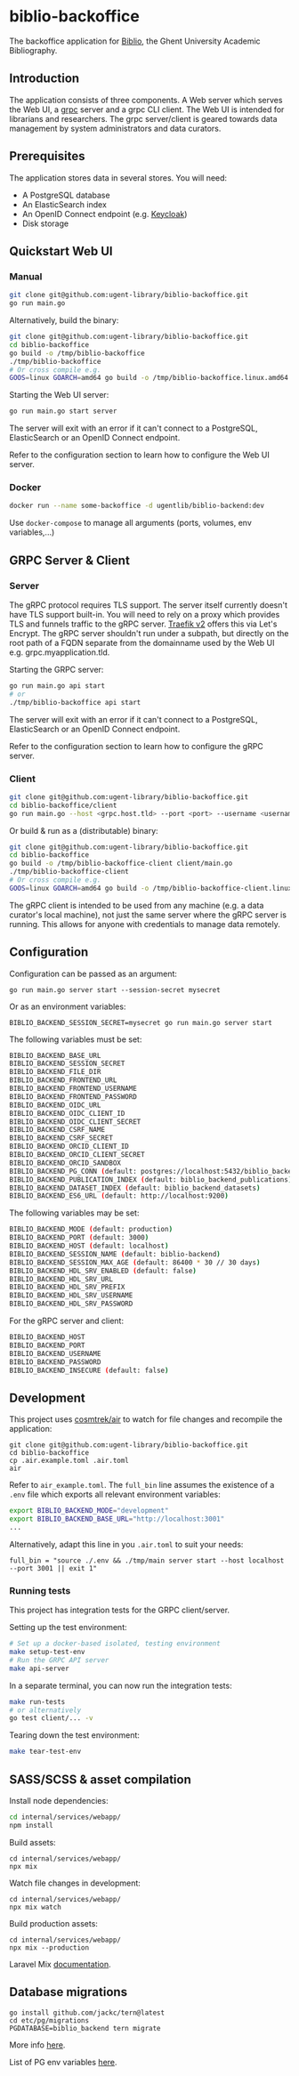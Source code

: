 # biblio-backoffice

The backoffice application for [Biblio](https://biblio.ugent.be), the Ghent University
Academic Bibliography.

## Introduction

The application consists of three components. A Web server which serves the Web UI, a
[grpc](https://grpc.io/) server and a grpc CLI client. The Web UI is intended for
librarians and researchers. The grpc server/client is geared towards data management
by system administrators and data curators.

## Prerequisites

The application stores data in several stores. You will need:

* A PostgreSQL database
* An ElasticSearch index
* An OpenID Connect endpoint (e.g. [Keycloak](https://www.keycloak.org/))
* Disk storage

## Quickstart Web UI

### Manual

```bash
git clone git@github.com:ugent-library/biblio-backoffice.git
go run main.go
```

Alternatively, build the binary:

```bash
git clone git@github.com:ugent-library/biblio-backoffice.git
cd biblio-backoffice
go build -o /tmp/biblio-backoffice
./tmp/biblio-backoffice
# Or cross compile e.g.
GOOS=linux GOARCH=amd64 go build -o /tmp/biblio-backoffice.linux.amd64
```

Starting the Web UI server:

```bash
go run main.go start server
```

The server will exit with an error if it can't connect to a PostgreSQL,
ElasticSearch or an OpenID Connect endpoint.

Refer to the configuration section to learn how to configure the Web UI
server.

### Docker

```bash
docker run --name some-backoffice -d ugentlib/biblio-backend:dev
```

Use `docker-compose` to manage all arguments (ports, volumes, env variables,...)

## GRPC Server & Client

### Server

The gRPC protocol requires TLS support. The server itself currently doesn't
have TLS support built-in. You will need to rely on a proxy which provides
TLS and funnels traffic to the gRPC server. [Traefik v2](https://doc.traefik.io/traefik/user-guides/grpc/)
offers this via Let's Encrypt. The gRPC server shouldn't run under a subpath,
but directly on the root path of a FQDN separate from the domainname used by the
Web UI e.g. grpc.myapplication.tld.

Starting the GRPC server:

```bash
go run main.go api start
# or
./tmp/biblio-backoffice api start
```

The server will exit with an error if it can't connect to a PostgreSQL,
ElasticSearch or an OpenID Connect endpoint.

Refer to the configuration section to learn how to configure the gRPC server.

### Client

```bash
git clone git@github.com:ugent-library/biblio-backoffice.git
cd biblio-backoffice/client
go run main.go --host <grpc.host.tld> --port <port> --username <username> --password <password>
```

Or build & run as a (distributable) binary:

```bash
git clone git@github.com:ugent-library/biblio-backoffice.git
cd biblio-backoffice
go build -o /tmp/biblio-backoffice-client client/main.go
./tmp/biblio-backoffice-client
# Or cross compile e.g.
GOOS=linux GOARCH=amd64 go build -o /tmp/biblio-backoffice-client.linux.amd64 client/main.go
```

The gRPC client is intended to be used from any machine (e.g. a data
curator's local machine), not just the same server where the gRPC server is
running. This allows for anyone with credentials to manage data remotely.


## Configuration

Configuration can be passed as an argument:

```
go run main.go server start --session-secret mysecret
```

Or as an environment variables:

```
BIBLIO_BACKEND_SESSION_SECRET=mysecret go run main.go server start
```

The following variables must be set:

```bash
BIBLIO_BACKEND_BASE_URL
BIBLIO_BACKEND_SESSION_SECRET
BIBLIO_BACKEND_FILE_DIR
BIBLIO_BACKEND_FRONTEND_URL
BIBLIO_BACKEND_FRONTEND_USERNAME
BIBLIO_BACKEND_FRONTEND_PASSWORD
BIBLIO_BACKEND_OIDC_URL
BIBLIO_BACKEND_OIDC_CLIENT_ID
BIBLIO_BACKEND_OIDC_CLIENT_SECRET
BIBLIO_BACKEND_CSRF_NAME
BIBLIO_BACKEND_CSRF_SECRET
BIBLIO_BACKEND_ORCID_CLIENT_ID
BIBLIO_BACKEND_ORCID_CLIENT_SECRET
BIBLIO_BACKEND_ORCID_SANDBOX
BIBLIO_BACKEND_PG_CONN (default: postgres://localhost:5432/biblio_backend?sslmode=disable)
BIBLIO_BACKEND_PUBLICATION_INDEX (default: biblio_backend_publications)
BIBLIO_BACKEND_DATASET_INDEX (default: biblio_backend_datasets)
BIBLIO_BACKEND_ES6_URL (default: http://localhost:9200)
```

The following variables may be set:

```bash
BIBLIO_BACKEND_MODE (default: production)
BIBLIO_BACKEND_PORT (default: 3000)
BIBLIO_BACKEND_HOST (default: localhost)
BIBLIO_BACKEND_SESSION_NAME (default: biblio-backend)
BIBLIO_BACKEND_SESSION_MAX_AGE (default: 86400 * 30 // 30 days)
BIBLIO_BACKEND_HDL_SRV_ENABLED (default: false)
BIBLIO_BACKEND_HDL_SRV_URL
BIBLIO_BACKEND_HDL_SRV_PREFIX
BIBLIO_BACKEND_HDL_SRV_USERNAME
BIBLIO_BACKEND_HDL_SRV_PASSWORD
```

For the gRPC server and client:

```bash
BIBLIO_BACKEND_HOST
BIBLIO_BACKEND_PORT
BIBLIO_BACKEND_USERNAME
BIBLIO_BACKEND_PASSWORD
BIBLIO_BACKEND_INSECURE (default: false)
```

## Development

This project uses [cosmtrek/air](https://github.com/cosmtrek/air) to watch for file
changes and recompile the application:

```
git clone git@github.com:ugent-library/biblio-backoffice.git
cd biblio-backoffice
cp .air.example.toml .air.toml
air
```

Refer to `air_example.toml`. The `full_bin` line assumes the existence of a `.env` file
which exports all relevant environment variables:

```bash
export BIBLIO_BACKEND_MODE="development"
export BIBLIO_BACKEND_BASE_URL="http://localhost:3001"
...
```

Alternatively, adapt this line in you `.air.toml` to suit your needs:
```
full_bin = "source ./.env && ./tmp/main server start --host localhost --port 3001 || exit 1"
```

### Running tests

This project has integration tests for the GRPC client/server.

Setting up the test environment:

```bash
# Set up a docker-based isolated, testing environment
make setup-test-env
# Run the GRPC API server
make api-server
```

In a separate terminal, you can now run the integration tests:

```bash
make run-tests
# or alternatively
go test client/... -v
```

Tearing down the test environment:

```bash
make tear-test-env
```

## SASS/SCSS & asset compilation

Install node dependencies:

```bash
cd internal/services/webapp/
npm install
```

Build assets:

```
cd internal/services/webapp/
npx mix
```

Watch file changes in development:

```
cd internal/services/webapp/
npx mix watch
```

Build production assets:

```
cd internal/services/webapp/
npx mix --production
```

Laravel Mix [documentation](https://laravel.com/docs/8.x).

## Database migrations

```
go install github.com/jackc/tern@latest
cd etc/pg/migrations
PGDATABASE=biblio_backend tern migrate
```

More info [here](https://github.com/jackc/tern).

List of PG env variables [here](https://www.postgresql.org/docs/current/libpq-envars.html).

